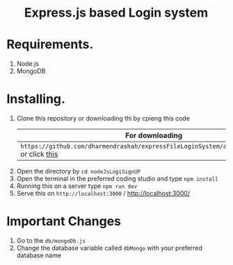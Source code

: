 <h1><center>Express.js based <strong>Login system</strong></center></h1>

<h1>Requirements.</h1>
<ol>
<li>Node.js</li>
<li>MongoDB</li>
</ol>

<h1>Installing.</h1>

<ol>
<li>Clone this repository or downloading thi by cpieng this code
    <table>
    <thead>
        <tr><th>For downloading</th><th>For cloning</th></tr>
    </thead>
    <tbody><tr><td><code>https://github.com/dharmendrashah/expressFileLoginSystem/archive/master.zip</code>  or click <a target='_blank' href="https://github.com/dharmendrashah/expressFileLoginSystem/archive/master.zip">this</a></td><td><code>git clone https://github.com/dharmendrashah/expressFileLoginSystem.git</code></td></tr></tbody>
    </table>
</li>
<li>Open the directory by <code>cd nodeJsLogiSignUP</code></li>
<li>Open the terminal in the preferred coding studio and type <code>npm install</code></li>
<li>Running this on a server type <code>npm run dev</code></li>
<li>Serve this on <code>http://localhost:3000</code> / <a target='_blank' href='http://localhost:3000'>http://localhost:3000/</a></li>
</ol>


<h1>Important Changes</h1>

<ol>
<li>Go to the <code>db/mongoDb.js</code></li>
<li>Change the database variable called <code>dbMongo</code> with your preferred database name 
</ol>